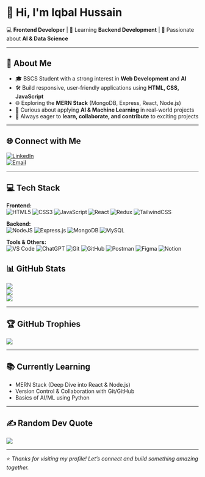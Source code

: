 # 👋 Hi, I'm Iqbal Hussain  

💻 **Frontend Developer** | 🌱 Learning **Backend Development** | 🤖 Passionate about **AI & Data Science**  

---

## 💫 About Me  
- 🎓 BSCS Student with a strong interest in **Web Development** and **AI**  
- 🛠️ Build responsive, user-friendly applications using **HTML, CSS, JavaScript**  
- 🌐 Exploring the **MERN Stack** (MongoDB, Express, React, Node.js)  
- 🤖 Curious about applying **AI & Machine Learning** in real-world projects  
- 🌟 Always eager to **learn, collaborate, and contribute** to exciting projects  

---

## 🌐 Connect with Me  
[![LinkedIn](https://img.shields.io/badge/LinkedIn-%230077B5.svg?logo=linkedin&logoColor=white)](https://www.linkedin.com/in/iqbal-hussain-870b46233)  
[![Email](https://img.shields.io/badge/Email-D14836?logo=gmail&logoColor=white)](mailto:iqbalhussaincs99@gmail.com)

---

## 💻 Tech Stack  

**Frontend:**  
![HTML5](https://img.shields.io/badge/html5-%23E34F26.svg?style=for-the-badge&logo=html5&logoColor=white) 
![CSS3](https://img.shields.io/badge/css3-%231572B6.svg?style=for-the-badge&logo=css3&logoColor=white) 
![JavaScript](https://img.shields.io/badge/javascript-%23323330.svg?style=for-the-badge&logo=javascript&logoColor=%23F7DF1E) 
![React](https://img.shields.io/badge/react-%2320232a.svg?style=for-the-badge&logo=react&logoColor=%2361DAFB) 
![Redux](https://img.shields.io/badge/redux-%23593d88.svg?style=for-the-badge&logo=redux&logoColor=white) 
![TailwindCSS](https://img.shields.io/badge/tailwindcss-%2338B2AC.svg?style=for-the-badge&logo=tailwind-css&logoColor=white)  

**Backend:**  
![NodeJS](https://img.shields.io/badge/node.js-6DA55F?style=for-the-badge&logo=node.js&logoColor=white) 
![Express.js](https://img.shields.io/badge/express.js-%23404d59.svg?style=for-the-badge&logo=express&logoColor=%2361DAFB) 
![MongoDB](https://img.shields.io/badge/MongoDB-%234ea94b.svg?style=for-the-badge&logo=mongodb&logoColor=white) 
![MySQL](https://img.shields.io/badge/mysql-4479A1.svg?style=for-the-badge&logo=mysql&logoColor=white)  

**Tools & Others:**  
![VS Code](https://img.shields.io/badge/VS%20Code-007ACC?style=for-the-badge&logo=visual-studio-code&logoColor=white) 
![ChatGPT](https://img.shields.io/badge/ChatGPT-74aa9c?style=for-the-badge&logo=openai&logoColor=white) 
![Git](https://img.shields.io/badge/git-%23F05033.svg?style=for-the-badge&logo=git&logoColor=white) 
![GitHub](https://img.shields.io/badge/github-%23121011.svg?style=for-the-badge&logo=github&logoColor=white) 
![Postman](https://img.shields.io/badge/Postman-FF6C37?style=for-the-badge&logo=postman&logoColor=white) 
![Figma](https://img.shields.io/badge/figma-%23F24E1E.svg?style=for-the-badge&logo=figma&logoColor=white) 
![Notion](https://img.shields.io/badge/Notion-%23000000.svg?style=for-the-badge&logo=notion&logoColor=white) 


## 📊 GitHub Stats  
![](https://github-readme-stats.vercel.app/api?username=Iqbalcs&theme=dark&hide_border=false&include_all_commits=false&count_private=false)  
![](https://nirzak-streak-stats.vercel.app/?user=Iqbalcs&theme=dark&hide_border=false)  
![](https://github-readme-stats.vercel.app/api/top-langs/?username=Iqbalcs&theme=dark&hide_border=false&layout=compact)  

---

## 🏆 GitHub Trophies  
![](https://github-profile-trophy.vercel.app/?username=Iqbalcs&theme=radical&no-frame=false&no-bg=true&margin-w=4)  

---

## 📚 Currently Learning  
- MERN Stack (Deep Dive into React & Node.js)  
- Version Control & Collaboration with Git/GitHub  
- Basics of AI/ML using Python  

---

## ✍️ Random Dev Quote  
![](https://quotes-github-readme.vercel.app/api?type=horizontal&theme=radical)  

---

⭐ *Thanks for visiting my profile! Let’s connect and build something amazing together.*  
